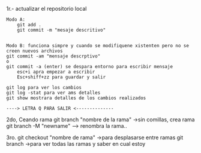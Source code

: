 1r.- actualizar el repositorio local

    Modo A:
        git add .
        git commit -m "mesaje descritivo"
    
    
    Modo B: funciona simpre y cuando se modifiquene xistenten pero no se creen nuevos archivos
    git commit -am "mensaje descrptivo"
    o
    git commit -a (enter) se despara entorno para escribir mensaje
        esc+i apra empezar a escribir
        Esc+shiff+zz para guardar y salir
    
    git log para ver los cambios
    git log -stat para ver ams detalles
    git show mostrara detalles de los cambios realizados
    
    ----> LETRA Q PARA SALIR <--------------

2do, Ceando rama
    git branch "nombre de la rama"  ->sin comillas, crea rama
    git branch -M "newname" --> renombra la rama..
	
3ro. git checkout "nombre de rama"  ->para desplasarse entre ramas
	git branch  ->para ver todas las ramas y saber en cual estoy
